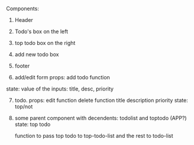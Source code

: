 Components:
1. Header

2. Todo's box on the left

3. top todo box on the right


4. add new todo box

5. footer

6. add/edit form
props: add todo function


state: value of the inputs: title, desc, priority

7. todo.
 props: edit function
		delete function
		title
		description
		priority
state: top/not

8. some parent component with decendents: todolist and toptodo (APP?)
	state: top todo

	function to pass top todo to top-todo-list and the rest to todo-list
